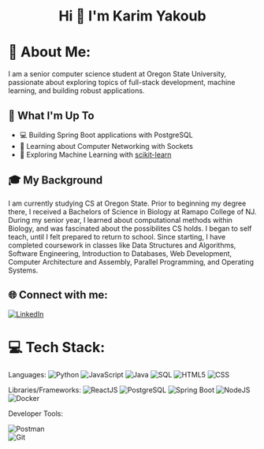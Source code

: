 <h1 align="center">Hi 👋 I'm Karim Yakoub</h1>

# 💫 About Me:
I am a senior computer science student at Oregon State University, passionate about exploring topics of full-stack development, machine learning, and building robust applications.

## 🚀 What I'm Up To

- 💻 Building Spring Boot applications with PostgreSQL
- 📶 Learning about Computer Networking with Sockets
- 🤖 Exploring Machine Learning with [scikit-learn](https://scikit-learn.org/)


## 🎓 My Background

I am currently studying CS at Oregon State. Prior to beginning my degree there, I received a Bachelors of Science in Biology at Ramapo College of NJ. During my senior year, I learned about computational methods within Biology, and was fascinated about the possibilites CS holds. I began to self teach, until I felt prepared to return to school. Since starting, I have completed coursework in classes like Data Structures and Algorithms, Software Engineering, Introduction to Databases, Web Development, Computer Architecture and Assembly, Parallel Programming, and Operating Systems. 


## 🌐 Connect with me:
[![LinkedIn](https://img.shields.io/badge/LinkedIn-%230077B5.svg?logo=linkedin&logoColor=white)](https://www.linkedin.com/in/karim-yakoub)

# 💻 Tech Stack:
Languages: 
![Python](https://img.shields.io/badge/python-%233776AB.svg?style=for-the-badge&logo=python&logoColor=white) 
![JavaScript](https://img.shields.io/badge/javascript-%23323330.svg?style=for-the-badge&logo=javascript&logoColor=%23F7DF1E)
![Java](https://img.shields.io/badge/java-%23ED8B00.svg?style=for-the-badge&logo=java&logoColor=white) 
![SQL](https://img.shields.io/badge/sql-%2307405e.svg?style=for-the-badge&logo=postgresql&logoColor=white) 
![HTML5](https://img.shields.io/badge/html5-%23E34F26.svg?style=for-the-badge&logo=html5&logoColor=white) 
![CSS](https://img.shields.io/badge/css-%231572B6.svg?style=for-the-badge&logo=css3&logoColor=white) 
 
Libraries/Frameworks: 
![ReactJS](https://img.shields.io/badge/react-%2320232a.svg?style=for-the-badge&logo=react&logoColor=%2361DAFB) 
![PostgreSQL](https://img.shields.io/badge/PostgreSQL-316192?style=for-the-badge&logo=postgresql&logoColor=white) 
![Spring Boot](https://img.shields.io/badge/Spring_Boot-F2F4F9?style=for-the-badge&logo=spring-boot) 
![NodeJS](https://img.shields.io/badge/node.js-6DA55F?style=for-the-badge&logo=node.js&logoColor=white) 
![Docker](https://img.shields.io/badge/docker-%230db7ed.svg?style=for-the-badge&logo=docker&logoColor=white) 

Developer Tools: 

![Postman](https://img.shields.io/badge/Postman-FF6C37?style=for-the-badge&logo=postman&logoColor=white)  
![Git](https://img.shields.io/badge/git-%23F05033.svg?style=for-the-badge&logo=git&logoColor=white)
